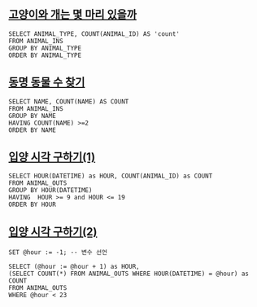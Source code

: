 ## [고양이와 개는 몇 마리 있을까](https://programmers.co.kr/learn/courses/30/lessons/59040)

```mysql
SELECT ANIMAL_TYPE, COUNT(ANIMAL_ID) AS 'count'
FROM ANIMAL_INS 
GROUP BY ANIMAL_TYPE
ORDER BY ANIMAL_TYPE
```

## [동명 동물 수 찾기](https://programmers.co.kr/learn/courses/30/lessons/59041)

```mysql
SELECT NAME, COUNT(NAME) AS COUNT
FROM ANIMAL_INS 
GROUP BY NAME
HAVING COUNT(NAME) >=2 
ORDER BY NAME
```

## [입양 시각 구하기(1)](https://programmers.co.kr/learn/courses/30/lessons/59412)

```mysql
SELECT HOUR(DATETIME) as HOUR, COUNT(ANIMAL_ID) as COUNT
FROM ANIMAL_OUTS 
GROUP BY HOUR(DATETIME)
HAVING  HOUR >= 9 and HOUR <= 19
ORDER BY HOUR
```

## [입양 시각 구하기(2)](https://programmers.co.kr/learn/courses/30/lessons/59413)

```mysql
SET @hour := -1; -- 변수 선언

SELECT (@hour := @hour + 1) as HOUR,
(SELECT COUNT(*) FROM ANIMAL_OUTS WHERE HOUR(DATETIME) = @hour) as COUNT
FROM ANIMAL_OUTS
WHERE @hour < 23
```

